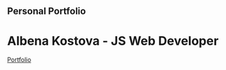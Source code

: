 ## Personal Portfolio

# Albena Kostova - JS Web Developer


[Portfolio](https://albenakostova-jswebdeveloper.github.io/)
